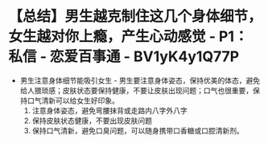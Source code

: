 # 【总结】男生越克制住这几个身体细节，女生越对你上瘾，产生心动感觉 - P1：私信 - 恋爱百事通 - BV1yK4y1Q77P

-   男生注意身体细节能吸引女生 - 男生要注意身体姿态，保持优美的体态，避免给人猥琐感；皮肤状态要保持健康，不要让皮肤出现问题；口气也很重要，保持口气清新可以给女生好印象。
    1.  注意身体姿态，避免弯腰抹背或走路内八字外八字
    2.  保持皮肤状态健康，不要出现皮肤问题
    3.  保持口气清新，避免口臭问题，可以随身携带口香糖或口腔清新剂。